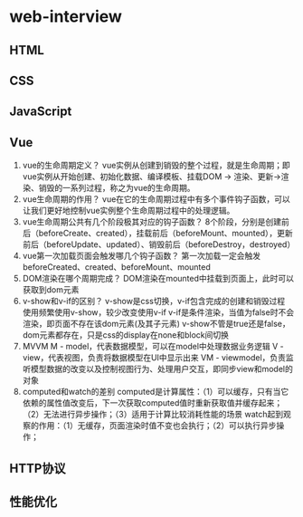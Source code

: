 # web-interview

## HTML

## CSS

## JavaScript

## Vue
  1. vue的生命周期定义？
  vue实例从创建到销毁的整个过程，就是生命周期；即vue实例从开始创建、初始化数据、编译模板、挂载DOM -> 渲染、更新->渲染、销毁的一系列过程，称之为vue的生命周期。
  2. vue生命周期的作用？
  vue在它的生命周期过程中有多个事件钩子函数，可以让我们更好地控制vue实例整个生命周期过程中的处理逻辑。
  3. vue生命周期公共有几个阶段极其对应的钩子函数？
  8个阶段，分别是创建前后（beforeCreate、created），挂载前后（beforeMount、mounted），更新前后（beforeUpdate、updated）、销毁前后（beforeDestroy，destroyed）
  4. vue第一次加载页面会触发哪几个钩子函数？
  第一次加载一定会触发beforeCreated、created、beforeMount、mounted
  5. DOM渲染在哪个周期完成？
  DOM渲染在mounted中挂载到页面上，此时可以获取到dom元素
  6. v-show和v-if的区别？
  v-show是css切换，v-if包含完成的创建和销毁过程
  使用频繁使用v-show，较少改变使用v-if
  v-if是条件渲染，当值为false时不会渲染，即页面不存在该dom元素(及其子元素)
  v-show不管是true还是false，dom元素都存在，只是css的display在none和block间切换
  7. MVVM
  M - model，代表数据模型，可以在model中处理数据业务逻辑
  V - view，代表视图，负责将数据模型在UI中显示出来
  VM - viewmodel，负责监听模型数据的改变以及控制视图行为、处理用户交互，即同步view和model的对象
  8. computed和watch的差别
  computed是计算属性：（1）可以缓存，只有当它依赖的属性值改变后，下一次获取computed值时重新获取值并缓存起来；（2）无法进行异步操作；（3）适用于计算比较消耗性能的场景
  watch起到观察的作用：（1）无缓存，页面渲染时值不变也会执行；（2）可以执行异步操作；
## HTTP协议

## 性能优化

